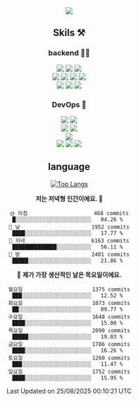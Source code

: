 <div align="center">

<a href="https://hhpluscertificateofcompletion.oopy.io/">
  <img src="https://static.spartacodingclub.kr/hanghae99/plus/completion/badge_black.svg" />
</a>

## Skils ⚒️

### backend 🧑‍💻
  
<img src="https://img.shields.io/badge/Java-FF6600?style=flat-square&logo=buymeacoffee&logoColor=white"/>
<img src="https://img.shields.io/badge/Go-0099FF?style=flat-square&logo=go&logoColor=white"/>
<img src="https://img.shields.io/badge/Kotlin-7F52FF?style=flat-square&logo=kotlin&logoColor=white"/>
  
  
<br />
  
<img src="https://img.shields.io/badge/Spring-339933?style=flat-square&logo=Spring&logoColor=white"/>
<img src="https://img.shields.io/badge/Spring Boot-339933?style=flat-square&logo=Spring Boot&logoColor=white"/>
<img src="https://img.shields.io/badge/Spring Security-339933?style=flat-square&logo=Spring Security&logoColor=white"/>
  
<img src="https://img.shields.io/badge/Spring Data JPA-339933?style=flat-square&logo=Hibernate&logoColor=white"/>

<br />
  
  <img src="https://img.shields.io/badge/mysql-0099FF?style=flat-square&logo=mysql&logoColor=white"/>
  <img src="https://img.shields.io/badge/mariadb-0099FF?style=flat-square&logo=mariadb&logoColor=white"/>
  <img src="https://img.shields.io/badge/mongoDB-47A248?style=flat-square&logo=mongodb&logoColor=white"/>
  
  
### DevOps 🚀
  
  <img src="https://img.shields.io/badge/docker-2496ED?style=flat-square&logo=docker&logoColor=white"/>
  <img src="https://img.shields.io/badge/kubernetes-326CE5?style=flat-square&logo=kubernetes&logoColor=white"/>
  
  <br />
  
  <img src="https://img.shields.io/badge/Github Actions-2088FF?style=flat-square&logo=githubactions&logoColor=white"/>
  <img src="https://img.shields.io/badge/Jenkins-D24939?style=flat-square&logo=jenkins&logoColor=white"/>
  
  
  <br />
  <img src="https://img.shields.io/badge/terraform-7B42BC?style=flat-square&logo=terraform&logoColor=white"/>
  
  <br />
  <img src="https://img.shields.io/badge/Amazon AWS-232F3E?style=flat-square&logo=Amazon AWS&logoColor=white"/>

  <img src="https://img.shields.io/badge/GCP-4285F4?style=flat-square&logo=googlecloud&logoColor=white"/>
  <img src="https://img.shields.io/badge/NCP-03C75A?style=flat-square&logo=naver&logoColor=white"/>
  
  
## language

[![Top Langs](https://github-readme-stats.vercel.app/api/top-langs/?username=zxcv9203&hide=html&exclude_repo=zxcv9203.github.io,golB&theme=grate-gatsby)](https://github.com/zxcv9203/github-readme-stats)
  
<!--START_SECTION:waka-->
**저는 저녁형 인간이에요. 🦉** 

```text
🌞 아침                     468 commits         █░░░░░░░░░░░░░░░░░░░░░░░░   04.26 % 
🌆 낮　                     1952 commits        ████░░░░░░░░░░░░░░░░░░░░░   17.77 % 
🌃 저녁                     6163 commits        ██████████████░░░░░░░░░░░   56.11 % 
🌙 밤　                     2401 commits        █████░░░░░░░░░░░░░░░░░░░░   21.86 % 
```
📅 **제가 가장 생산적인 날은 목요일이에요.** 

```text
월요일                      1375 commits        ███░░░░░░░░░░░░░░░░░░░░░░   12.52 % 
화요일                      1073 commits        ██░░░░░░░░░░░░░░░░░░░░░░░   09.77 % 
수요일                      1648 commits        ████░░░░░░░░░░░░░░░░░░░░░   15.00 % 
목요일                      2090 commits        █████░░░░░░░░░░░░░░░░░░░░   19.03 % 
금요일                      1786 commits        ████░░░░░░░░░░░░░░░░░░░░░   16.26 % 
토요일                      1260 commits        ███░░░░░░░░░░░░░░░░░░░░░░   11.47 % 
일요일                      1752 commits        ████░░░░░░░░░░░░░░░░░░░░░   15.95 % 
```



 Last Updated on 25/08/2025 00:10:21 UTC
<!--END_SECTION:waka-->
  
</div>

